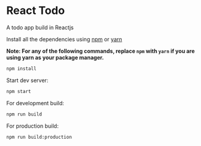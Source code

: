 # React Todo
A todo app build in Reactjs

Install all the dependencies using [npm](https://www.npmjs.com/) or [yarn](https://yarnpkg.com/)

**Note: For any of the following commands, replace `npm` with `yarn` if you are using yarn as your package manager.**

```bash
npm install
```

Start dev server:

```bash
npm start
```

For development build:

```bash
npm run build
```

For production build:

```bash
npm run build:production
```
